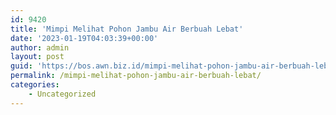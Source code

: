 ```yaml
---
id: 9420
title: 'Mimpi Melihat Pohon Jambu Air Berbuah Lebat'
date: '2023-01-19T04:03:39+00:00'
author: admin
layout: post
guid: 'https://bos.awn.biz.id/mimpi-melihat-pohon-jambu-air-berbuah-lebat/'
permalink: /mimpi-melihat-pohon-jambu-air-berbuah-lebat/
categories:
    - Uncategorized
---
```


